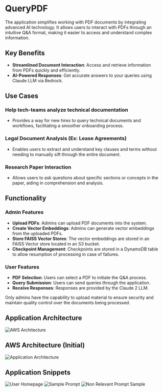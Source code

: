 # QueryPDF

The application simplifies working with PDF documents by integrating advanced AI technology. It allows users to interact with PDFs through an intuitive Q&A format, making it easier to access and understand complex information.

## Key Benefits

- **Streamlined Document Interaction**: Access and retrieve information from PDFs quickly and efficiently.
- **AI-Powered Responses**: Get accurate answers to your queries using Claude LLM via Bedrock.

## Use Cases

### Help tech-teams analyze technical documentation

- Provides a way for new hires to query technical documents and workflows, facilitating a smoother onboarding process.

### Legal Document Analysis (Ex: Lease Agreements)

- Enables users to extract and understand key clauses and terms without needing to manually sift through the entire document.

### Research Paper Interaction

- Allows users to ask questions about specific sections or concepts in the paper, aiding in comprehension and analysis.


## Functionality

### Admin Features

- **Upload PDFs**: Admins can upload PDF documents into the system.
- **Create Vector Embeddings**: Admins can generate vector embeddings from the uploaded PDFs.
- **Store FAISS Vector Stores**: The vector embeddings are stored in an FAISS Vector store located in an S3 bucket.
- **Checkpoint Management**: Checkpoints are stored in a DynamoDB table to allow resumption of processing in case of failures.

### User Features

- **PDF Selection**: Users can select a PDF to initiate the Q&A process.
- **Query Submission**: Users can send queries through the application.
- **Receive Responses**: Responses are provided by the Claude 2 LLM.


Only admins have the capability to upload material to ensure security and maintain quality control over the documents being processed.

## Application Architecture

![AWS Architecture](images/GenAI-app-arch.png)


## AWS Architecture (Initial)

![Application Architecture](images/GenAI-AWS-arch.png)

## Application Snippets

![User Homepage](images/user_homepage.png)
![Sample Prompt](images/sample_promt.png)
![Non Relevant Prompt Sample](images/non_relevant_prompt_sample.png)
